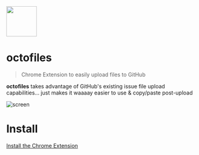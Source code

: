 <img src="https://user-images.githubusercontent.com/459713/53930194-77a64680-405e-11e9-870c-f0f15d039230.png" height="80px" width="80px">

# octofiles

> Chrome Extension to easily upload files to GitHub

**octofiles** takes advantage of GitHub's existing issue file upload capabilities... just makes it waaaay easier to use & copy/paste post-upload

![screen](https://user-images.githubusercontent.com/459713/53932771-50a14200-4069-11e9-9ffb-69cea6ecad44.gif)

# Install
[Install the Chrome Extension](https://chrome.google.com/webstore/detail/octofiles/dbbinlnmlpconpmbecdekkpbhiibhghi)
